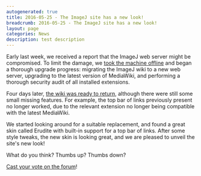 ```yaml
---
autogenerated: true
title: 2016-05-25 - The ImageJ site has a new look!
breadcrumb: 2016-05-25 - The ImageJ site has a new look!
layout: page
categories: News
description: test description
---
```


Early last week, we received a report that the ImageJ web server might be compromised. To limit the damage, we [took the machine offline](http://forum.imagej.net/t/1599) and began a thorough upgrade progress: migrating the ImageJ wiki to a new web server, upgrading to the latest version of MediaWiki, and performing a thorough security audit of all installed extensions.

Four days later, [the wiki was ready to return](http://forum.imagej.net/t/1675), although there were still some small missing features. For example, the top bar of links previously present no longer worked, due to the relevant extension no longer being compatible with the latest MediaWiki.

We started looking around for a suitable replacement, and found a great skin called Erudite with built-in support for a top bar of links. After some style tweaks, the new skin is looking great, and we are pleased to unveil the site's new look!

What do you think? Thumbs up? Thumbs down?

[Cast your vote on the forum](http://forum.imagej.net/t/1730)!


